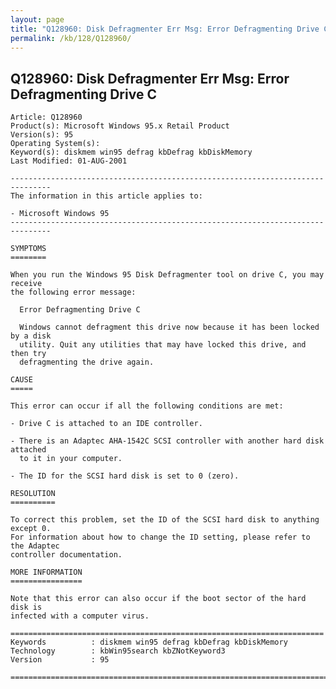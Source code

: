 ```yaml
---
layout: page
title: "Q128960: Disk Defragmenter Err Msg: Error Defragmenting Drive C"
permalink: /kb/128/Q128960/
---
```


## Q128960: Disk Defragmenter Err Msg: Error Defragmenting Drive C

	Article: Q128960
	Product(s): Microsoft Windows 95.x Retail Product
	Version(s): 95
	Operating System(s): 
	Keyword(s): diskmem win95 defrag kbDefrag kbDiskMemory
	Last Modified: 01-AUG-2001
	
	-------------------------------------------------------------------------------
	The information in this article applies to:
	
	- Microsoft Windows 95 
	-------------------------------------------------------------------------------
	
	SYMPTOMS
	========
	
	When you run the Windows 95 Disk Defragmenter tool on drive C, you may receive
	the following error message:
	
	  Error Defragmenting Drive C
	
	  Windows cannot defragment this drive now because it has been locked by a disk
	  utility. Quit any utilities that may have locked this drive, and then try
	  defragmenting the drive again.
	
	CAUSE
	=====
	
	This error can occur if all the following conditions are met:
	
	- Drive C is attached to an IDE controller.
	
	- There is an Adaptec AHA-1542C SCSI controller with another hard disk attached
	  to it in your computer.
	
	- The ID for the SCSI hard disk is set to 0 (zero).
	
	RESOLUTION
	==========
	
	To correct this problem, set the ID of the SCSI hard disk to anything except 0.
	For information about how to change the ID setting, please refer to the Adaptec
	controller documentation.
	
	MORE INFORMATION
	================
	
	Note that this error can also occur if the boot sector of the hard disk is
	infected with a computer virus.
	
	======================================================================
	Keywords          : diskmem win95 defrag kbDefrag kbDiskMemory 
	Technology        : kbWin95search kbZNotKeyword3
	Version           : 95
	
	=============================================================================
	
